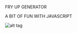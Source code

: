 
FRY UP GENERATOR
                                                      
A BIT OF FUN WITH JAVASCRIPT

![alt tag](http://url/to/https://s3-eu-west-1.amazonaws.com/resende-fryup/eggweb.png)

